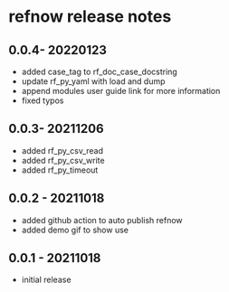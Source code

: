 # refnow release notes  

## 0.0.4- 20220123

- added case_tag to rf_doc_case_docstring
- update rf_py_yaml with load and dump
- append modules user guide link for more information
- fixed typos

## 0.0.3- 20211206

- added rf_py_csv_read
- added rf_py_csv_write
- added rf_py_timeout

## 0.0.2 - 20211018

- added github action to auto publish refnow
- added demo gif to show use

## 0.0.1 - 20211018

- initial release